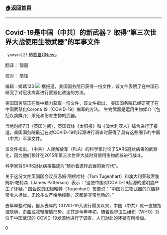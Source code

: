 ###  [:house:返回首頁](https://github.com/ourhimalayas/txt)
---

## Covid-19是中国（中共）的新武器？ 取得“第三次世界大战使用生物武器”的军事文件
` yanyan123` [轉載自GNews](https://gnews.org/zh-hans/1194090/)

翻译： 靓丽

校对： 皓铭

编辑：嫣嫣123
![]()![](https://gnews-media-offload.s3.amazonaws.com/wp-content/uploads/2021/05/09104154/6DDC5686-8A40-454D-8B3D-79DB134B2B1A-1.jpeg)
据报道，美国国务院已获得一份文件，该文件表明了在中国已研究了对冠状病毒进行武器化改造的方法。

美国国务院正在集中精力获取一份文件，该文件指出， 美国国务院已经研究了在中国武器化Corona 19（COVID-19）病毒的方法。 生物武器是运用生物媒介（包括疾病媒介）杀死和伤害生物的武器。

当地时间7日（英国时间），英国媒体《太阳报》和《澳大利亚人》综合进行了报道，美国国务院最近在对COVID-19的起源进行调查时获得了具有这些细节的中国（中共）军事文件。

该文件指出，（中共）人民解放军（PLA）的科学家讨论了SARS冠状病毒的武器化，因为他们预计在2015年第三次世界大战时将使用生物武器进行战斗。

科学家将SARS冠状病毒描述为“预示着遗传武器的新时代”。

关于这份文件英国国会议员汤姆·图根哈特（Tom Tugenhart）和澳大利亚政客詹姆斯·帕特森（James Patterson）表示：“这使中国对COVID-19起源的透明度产生了怀疑。” 国会议员图根哈特（Tugenhart）警告说：“中国对生物武器的兴趣非常令人担忧。无论多么严格地控制，这都是非常危险的。”

去年早些时候，自从去年的 COVID-19大流行爆发以来，中国（中共）就一直被指控隐瞒，歪曲或减轻疫情形势。尤其是今年年初，随着世界卫生组织（WHO）对位于中国武汉的 COVID-19发源地进行了调查，人们对此的怀疑有所增加。

0
